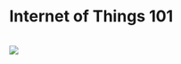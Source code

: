 <p align="center">
  <h1>Internet of Things 101</h1><br>
  <img src="http://www.ti.com/lsds/media/images/wireless_connectivity/50BillionThings.png">
</p>
